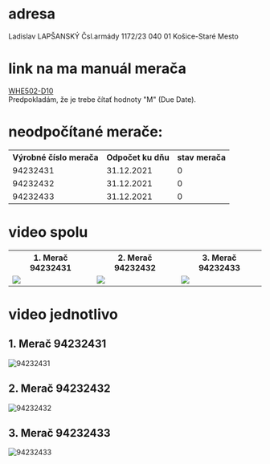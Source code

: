 # adresa
Ladislav LAPŠANSKÝ
Čsl.armády 1172/23
040 01 Košice-Staré Mesto

# link na ma manuál merača
[WHE502-D10](https://www.manualshelf.com/manual/siemens/whe502-d10/user-manual-english/page-4.html) <br>
Predpokladám, že je trebe čítať hodnoty "M" (Due Date). <br>

# neodpočítané merače:
<table>                                                                                                                  
  <tr>
    <th>Výrobné číslo merača</th>
    <th>Odpočet ku dňu</th>
    <th>stav merača</th>
  </tr>
  <tr>
    <td>94232431</td>
    <td>31.12.2021</td>
    <td>0</td>
  </tr>
  <tr>
    <td>94232432</td>
    <td>31.12.2021</td>
    <td>0</td>                                                                                                           
  </tr>
  <tr>
    <td>94232433</td>
    <td>31.12.2021</td>
    <td>0</td>                                                                                                           
  </tr>
</table>

# video spolu 
<table>
  <tr>
    <th>1. Merač 94232431</th>
    <th>2. Merač 94232432</th>
    <th>3. Merač 94232433</th>
  </tr>
  <tr>
    <td><img src="gif/94232431.gif" /></td>
    <td><img src="gif/94232432.gif" /></td>
    <td><img src="gif/94232433.gif" /></td>
  </tr>
</table>

# video jednotlivo
## 1. Merač 94232431
![94232431](gif/94232431.gif)
## 2. Merač 94232432
![94232432](gif/94232432.gif)
## 3. Merač 94232433
![94232433](gif/94232433.gif)
